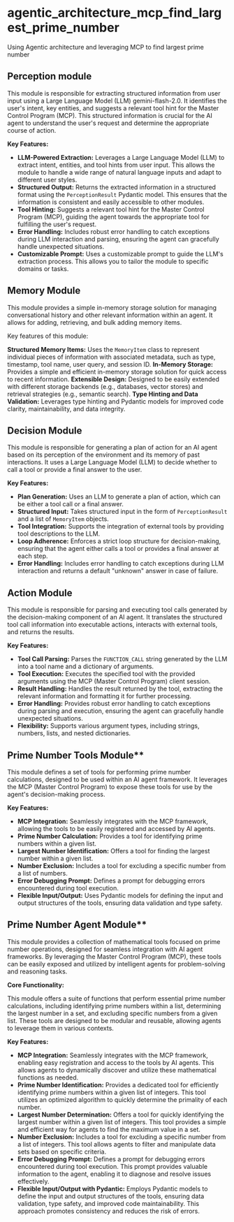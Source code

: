 # agentic_architecture_mcp_find_largest_prime_number
Using Agentic architecture and leveraging MCP to find largest prime number

## Perception module

This module is responsible for extracting structured information from user input using a Large Language Model (LLM) gemini-flash-2.0. It identifies the user's intent, key entities, and suggests a relevant tool hint for the Master Control Program (MCP). This structured information is crucial for the AI agent to understand the user's request and determine the appropriate course of action.

**Key Features:**

*   **LLM-Powered Extraction:** Leverages a Large Language Model (LLM) to extract intent, entities, and tool hints from user input. This allows the module to handle a wide range of natural language inputs and adapt to different user styles.
*   **Structured Output:** Returns the extracted information in a structured format using the `PerceptionResult` Pydantic model. This ensures that the information is consistent and easily accessible to other modules.
*   **Tool Hinting:** Suggests a relevant tool hint for the Master Control Program (MCP), guiding the agent towards the appropriate tool for fulfilling the user's request.
*   **Error Handling:** Includes robust error handling to catch exceptions during LLM interaction and parsing, ensuring the agent can gracefully handle unexpected situations.
*   **Customizable Prompt:** Uses a customizable prompt to guide the LLM's extraction process. This allows you to tailor the module to specific domains or tasks.


## Memory Module
This module provides a simple in-memory storage solution for managing conversational history and other relevant information within an agent. It allows for adding, retrieving, and bulk adding memory items.

Key features of this module:

 **Structured Memory Items:** Uses the `MemoryItem` class to represent individual pieces of information with associated metadata, such as type, timestamp, tool name, user query, and session ID.
**In-Memory Storage:** Provides a simple and efficient in-memory storage solution for quick access to recent information.
 **Extensible Design:** Designed to be easily extended with different storage backends (e.g., databases, vector stores) and retrieval strategies (e.g., semantic search).
**Type Hinting and Data Validation:** Leverages type hinting and Pydantic models for improved code clarity, maintainability, and data integrity.

## Decision Module

This module is responsible for generating a plan of action for an AI agent based on its perception of the environment and its memory of past interactions. It uses a Large Language Model (LLM) to decide whether to call a tool or provide a final answer to the user.

**Key Features:**

*   **Plan Generation:** Uses an LLM to generate a plan of action, which can be either a tool call or a final answer.
*   **Structured Input:** Takes structured input in the form of `PerceptionResult` and a list of `MemoryItem` objects.
*   **Tool Integration:** Supports the integration of external tools by providing tool descriptions to the LLM.
*   **Loop Adherence:** Enforces a strict loop structure for decision-making, ensuring that the agent either calls a tool or provides a final answer at each step.
*   **Error Handling:** Includes error handling to catch exceptions during LLM interaction and returns a default "unknown" answer in case of failure.

## Action Module

This module is responsible for parsing and executing tool calls generated by the decision-making component of an AI agent. It translates the structured tool call information into executable actions, interacts with external tools, and returns the results.

**Key Features:**

*   **Tool Call Parsing:** Parses the `FUNCTION_CALL` string generated by the LLM into a tool name and a dictionary of arguments.
*   **Tool Execution:** Executes the specified tool with the provided arguments using the MCP (Master Control Program) client session.
*   **Result Handling:** Handles the result returned by the tool, extracting the relevant information and formatting it for further processing.
*   **Error Handling:** Provides robust error handling to catch exceptions during parsing and execution, ensuring the agent can gracefully handle unexpected situations.
*   **Flexibility:** Supports various argument types, including strings, numbers, lists, and nested dictionaries.

  ## Prime Number Tools Module**

This module defines a set of tools for performing prime number calculations, designed to be used within an AI agent framework. It leverages the MCP (Master Control Program) to expose these tools for use by the agent's decision-making process.

**Key Features:**

*   **MCP Integration:** Seamlessly integrates with the MCP framework, allowing the tools to be easily registered and accessed by AI agents.
*   **Prime Number Calculation:** Provides a tool for identifying prime numbers within a given list.
*   **Largest Number Identification:** Offers a tool for finding the largest number within a given list.
*   **Number Exclusion:** Includes a tool for excluding a specific number from a list of numbers.
*   **Error Debugging Prompt:** Defines a prompt for debugging errors encountered during tool execution.
*   **Flexible Input/Output:** Uses Pydantic models for defining the input and output structures of the tools, ensuring data validation and type safety.

  ## Prime Number Agent Module**
This module provides a collection of mathematical tools focused on prime number operations, designed for seamless integration with AI agent frameworks. By leveraging the Master Control Program (MCP), these tools can be easily exposed and utilized by intelligent agents for problem-solving and reasoning tasks.

**Core Functionality:**

This module offers a suite of functions that perform essential prime number calculations, including identifying prime numbers within a list, determining the largest number in a set, and excluding specific numbers from a given list. These tools are designed to be modular and reusable, allowing agents to leverage them in various contexts.

**Key Features:**

*   **MCP Integration:** Seamlessly integrates with the MCP framework, enabling easy registration and access to the tools by AI agents. This allows agents to dynamically discover and utilize these mathematical functions as needed.
*   **Prime Number Identification:** Provides a dedicated tool for efficiently identifying prime numbers within a given list of integers. This tool utilizes an optimized algorithm to quickly determine the primality of each number.
*   **Largest Number Determination:** Offers a tool for quickly identifying the largest number within a given list of integers. This tool provides a simple and efficient way for agents to find the maximum value in a set.
*   **Number Exclusion:** Includes a tool for excluding a specific number from a list of integers. This tool allows agents to filter and manipulate data sets based on specific criteria.
*   **Error Debugging Prompt:** Defines a prompt for debugging errors encountered during tool execution. This prompt provides valuable information to the agent, enabling it to diagnose and resolve issues effectively.
*   **Flexible Input/Output with Pydantic:** Employs Pydantic models to define the input and output structures of the tools, ensuring data validation, type safety, and improved code maintainability. This approach promotes consistency and reduces the risk of errors.

